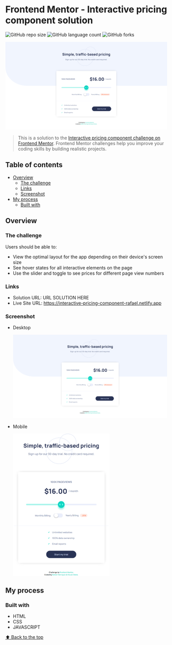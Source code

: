 # Frontend Mentor - Interactive pricing component solution

![GitHub repo size](https://img.shields.io/github/repo-size/RafaelHDSV/Interactive-pricing-component?style=for-the-badge)
![GitHub language count](https://img.shields.io/github/languages/count/RafaelHDSV/Interactive-pricing-component?style=for-the-badge)
![GitHub forks](https://img.shields.io/github/forks/RafaelHDSV/Interactive-pricing-component?style=for-the-badge)

<img src="images/desktop.png" alt="desktop.png">

> This is a solution to the [Interactive pricing component challenge on Frontend Mentor](https://www.frontendmentor.io/challenges/interactive-pricing-component-t0m8PIyY8). Frontend Mentor challenges help you improve your coding skills by building realistic projects. 

## Table of contents

- [Overview](#overview)
  - [The challenge](#the-challenge)
  - [Links](#links)
  - [Screenshot](#screenshot)
- [My process](#my-process)
  - [Built with](#built-with)

## Overview

### The challenge

Users should be able to:

- View the optimal layout for the app depending on their device's screen size
- See hover states for all interactive elements on the page
- Use the slider and toggle to see prices for different page view numbers

### Links

- Solution URL: URL SOLUTION HERE
- Live Site URL: https://interactive-pricing-component-rafael.netlify.app

### Screenshot

  - Desktop
  
    ![](images/desktop.png)
    
  - Mobile
    
    <img src="images/mobile.png" alt="mobile.png" width="300px">

## My process

### Built with

- HTML
- CSS
- JAVASCRIPT

[⬆ Back to the top](#frontend-mentor---interactive-pricing-component-solution)<br>
